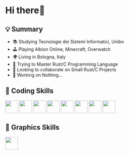 # Hi there👋

## 💡 Summary

* 📚 Studying Tecnologie dei Sistemi Informatici, Unibo
* 🕹️ Playing Albion Online, Minecraft, Overwatch
* 🌍 Living in Bologna, Italy
* 🌱 Trying to Master Rust/C Programming Language
* 👯 Looking to collaborate on Small Rust/C Projects
* 🔭 Working on Nothing...

## 🗿 Coding Skills

<link rel="stylesheet" href="https://cdn.jsdelivr.net/gh/devicons/devicon@v2.15.1/devicon.min.css">          
<p align="left">  
<picture><img src="https://cdn.jsdelivr.net/gh/devicons/devicon/icons/rust/rust-original.svg" width="40"/></picture>
<picture><img src="https://cdn.jsdelivr.net/gh/devicons/devicon/icons/c/c-original.svg" width="40"/></picture>
<picture><img src="https://cdn.jsdelivr.net/gh/devicons/devicon/icons/html5/html5-original.svg" width="40"/></picture>
<picture><img src="https://cdn.jsdelivr.net/gh/devicons/devicon/icons/css3/css3-original.svg" width="40"/></picture>
<picture><img src="https://cdn.jsdelivr.net/gh/devicons/devicon/icons/javascript/javascript-original.svg" width="40"/></picture>
<picture><img src="https://cdn.jsdelivr.net/gh/devicons/devicon/icons/php/php-original.svg" width="40"/></picture>
<picture><img src="https://cdn.jsdelivr.net/gh/devicons/devicon/icons/mysql/mysql-original.svg" width="40"/></picture>
<picture><img src="https://cdn.jsdelivr.net/gh/devicons/devicon/icons/git/git-original.svg" width="40"/></picture>
</p>

## 🎨 Graphics Skills
<p>
<picture><img src="https://cdn.jsdelivr.net/gh/devicons/devicon/icons/illustrator/illustrator-plain.svg" width="40"/></picture> 
</p>
